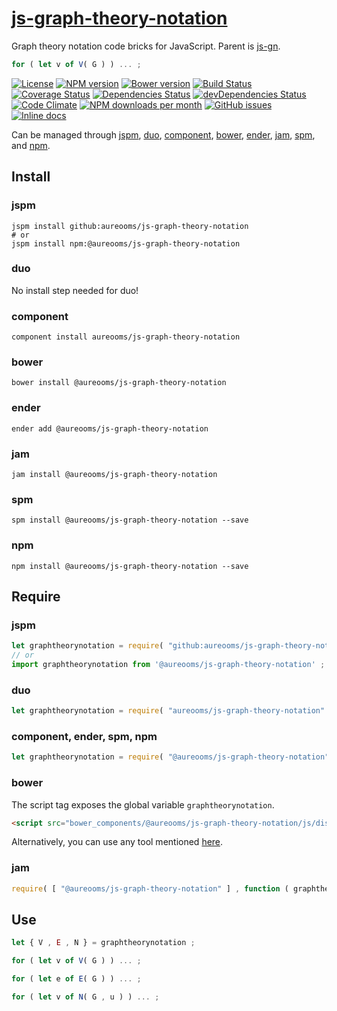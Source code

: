[js-graph-theory-notation](http://aureooms.github.io/js-graph-theory-notation)
==

Graph theory notation code bricks for JavaScript. Parent is
[js-gn](https://github.com/aureooms/js-gn).

```js
for ( let v of V( G ) ) ... ;
```

[![License](https://img.shields.io/github/license/aureooms/js-graph-theory-notation.svg?style=flat)](https://raw.githubusercontent.com/aureooms/js-graph-theory-notation/master/LICENSE)
[![NPM version](https://img.shields.io/npm/v/@aureooms/js-graph-theory-notation.svg?style=flat)](https://www.npmjs.org/package/@aureooms/js-graph-theory-notation)
[![Bower version](https://img.shields.io/bower/v/@aureooms/js-graph-theory-notation.svg?style=flat)](http://bower.io/search/?q=@aureooms/js-graph-theory-notation)
[![Build Status](https://img.shields.io/travis/aureooms/js-graph-theory-notation.svg?style=flat)](https://travis-ci.org/aureooms/js-graph-theory-notation)
[![Coverage Status](https://img.shields.io/coveralls/aureooms/js-graph-theory-notation.svg?style=flat)](https://coveralls.io/r/aureooms/js-graph-theory-notation)
[![Dependencies Status](https://img.shields.io/david/aureooms/js-graph-theory-notation.svg?style=flat)](https://david-dm.org/aureooms/js-graph-theory-notation#info=dependencies)
[![devDependencies Status](https://img.shields.io/david/dev/aureooms/js-graph-theory-notation.svg?style=flat)](https://david-dm.org/aureooms/js-graph-theory-notation#info=devDependencies)
[![Code Climate](https://img.shields.io/codeclimate/github/aureooms/js-graph-theory-notation.svg?style=flat)](https://codeclimate.com/github/aureooms/js-graph-theory-notation)
[![NPM downloads per month](https://img.shields.io/npm/dm/@aureooms/js-graph-theory-notation.svg?style=flat)](https://www.npmjs.org/package/@aureooms/js-graph-theory-notation)
[![GitHub issues](https://img.shields.io/github/issues/aureooms/js-graph-theory-notation.svg?style=flat)](https://github.com/aureooms/js-graph-theory-notation/issues)
[![Inline docs](http://inch-ci.org/github/aureooms/js-graph-theory-notation.svg?branch=master&style=shields)](http://inch-ci.org/github/aureooms/js-graph-theory-notation)

Can be managed through [jspm](https://github.com/jspm/jspm-cli),
[duo](https://github.com/duojs/duo),
[component](https://github.com/componentjs/component),
[bower](https://github.com/bower/bower),
[ender](https://github.com/ender-js/Ender),
[jam](https://github.com/caolan/jam),
[spm](https://github.com/spmjs/spm),
and [npm](https://github.com/npm/npm).

## Install

### jspm
```terminal
jspm install github:aureooms/js-graph-theory-notation
# or
jspm install npm:@aureooms/js-graph-theory-notation
```
### duo
No install step needed for duo!

### component
```terminal
component install aureooms/js-graph-theory-notation
```

### bower
```terminal
bower install @aureooms/js-graph-theory-notation
```

### ender
```terminal
ender add @aureooms/js-graph-theory-notation
```

### jam
```terminal
jam install @aureooms/js-graph-theory-notation
```

### spm
```terminal
spm install @aureooms/js-graph-theory-notation --save
```

### npm
```terminal
npm install @aureooms/js-graph-theory-notation --save
```

## Require
### jspm
```js
let graphtheorynotation = require( "github:aureooms/js-graph-theory-notation" ) ;
// or
import graphtheorynotation from '@aureooms/js-graph-theory-notation' ;
```
### duo
```js
let graphtheorynotation = require( "aureooms/js-graph-theory-notation" ) ;
```

### component, ender, spm, npm
```js
let graphtheorynotation = require( "@aureooms/js-graph-theory-notation" ) ;
```

### bower
The script tag exposes the global variable `graphtheorynotation`.
```html
<script src="bower_components/@aureooms/js-graph-theory-notation/js/dist/graph-theory-notation.min.js"></script>
```
Alternatively, you can use any tool mentioned [here](http://bower.io/docs/tools/).

### jam
```js
require( [ "@aureooms/js-graph-theory-notation" ] , function ( graphtheorynotation ) { ... } ) ;
```


## Use

```js
let { V , E , N } = graphtheorynotation ;

for ( let v of V( G ) ) ... ;

for ( let e of E( G ) ) ... ;

for ( let v of N( G , u ) ) ... ;
```

